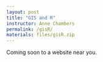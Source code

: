 ```yaml
---
layout: post
title: "GIS and R"
instructor: Anne Chambers
permalink: /gisR/
materials: files/gisR.zip
---
```


Coming soon to a website near you.